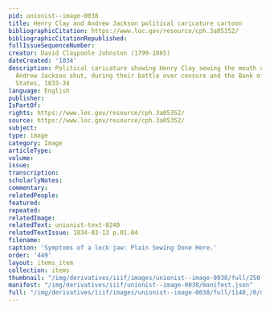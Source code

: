 ```yaml
---
pid: unionist--image-0038
title: Henry Clay and Andrew Jackson political caricature cartoon
bibliographicCitation: https://www.loc.gov/resource/cph.3a05352/
bibliographicCitationRepublished: 
fullIssueSequenceNumber: 
creator: David Claypoole Johnston (1799-1865)
dateCreated: '1834'
description: Political caricature showing Henry Clay sewing the mouth of President
  Andrew Jackson shut, during their battle over censure and the Bank of the United
  States, 1833-34
language: English
publisher: 
IsPartOf: 
rights: https://www.loc.gov/resource/cph.3a05352/
source: https://www.loc.gov/resource/cph.3a05352/
subject: 
type: image
category: Image
articleType: 
volume: 
issue: 
transcription: 
scholarlyNotes: 
commentary: 
relatedPeople: 
featured: 
repeated: 
relatedImage: 
relatedText: unionist-text-0240
relatedTextIssue: 1834-03-13 p.01.04
filename: 
caption: 'Symptoms of a lock jaw: Plain Sewing Done Here.'
order: '449'
layout: items_item
collection: items
thumbnail: "/img/derivatives/iiif/images/unionist--image-0038/full/250,/0/default.jpg"
manifest: "/img/derivatives/iiif/unionist--image-0038/manifest.json"
full: "/img/derivatives/iiif/images/unionist--image-0038/full/1140,/0/default.jpg"
---
```

